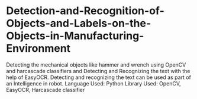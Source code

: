 # Detection-and-Recognition-of-Objects-and-Labels-on-the-Objects-in-Manufacturing-Environment
Detecting the mechanical objects like hammer and wrench using OpenCV and harcascade classifiers and Detecting and Recognizing the text with the help of EasyOCR. Detecting and recognizing the text can be used as part of an Intelligence in robot. Language Used: Python   Library Used: OpenCV, EasyOCR, Harcascade classifier
